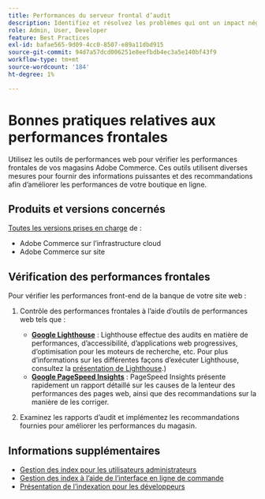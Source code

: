 ```yaml
---
title: Performances du serveur frontal d’audit
description: Identifiez et résolvez les problèmes qui ont un impact négatif sur les performances du site à l’aide des outils de performance web pour contrôler les opérations du storefront Adobe Commerce.
role: Admin, User, Developer
feature: Best Practices
exl-id: bafae565-9d09-4cc0-8507-e89a11dbd915
source-git-commit: 94d7a57dcd006251e8eefbdb4ec3a5e140bf43f9
workflow-type: tm+mt
source-wordcount: '184'
ht-degree: 1%

---
```


# Bonnes pratiques relatives aux performances frontales

Utilisez les outils de performances web pour vérifier les performances frontales de vos magasins Adobe Commerce.
Ces outils utilisent diverses mesures pour fournir des informations puissantes et des recommandations afin d’améliorer les performances de votre boutique en ligne.

## Produits et versions concernés

[Toutes les versions prises en charge](../../../release/versions.md) de :

- Adobe Commerce sur l’infrastructure cloud
- Adobe Commerce sur site

## Vérification des performances frontales

Pour vérifier les performances front-end de la banque de votre site web :

1. Contrôle des performances frontales à l’aide d’outils de performances web tels que :

   - **[Google Lighthouse](https://web.dev/measure/)** : Lighthouse effectue des audits en matière de performances, d’accessibilité, d’applications web progressives, d’optimisation pour les moteurs de recherche, etc. Pour plus d’informations sur les différentes façons d’exécuter Lighthouse, consultez la [présentation de Lighthouse](https://developer.chrome.com/docs/lighthouse/overview).)
   - **[Google PageSpeed Insights](https://pagespeed.web.dev/)** : PageSpeed Insights présente rapidement un rapport détaillé sur les causes de la lenteur des performances des pages web, ainsi que des recommandations sur la manière de les corriger.

1. Examinez les rapports d’audit et implémentez les recommandations fournies pour améliorer les performances du magasin.

## Informations supplémentaires

- [Gestion des index pour les utilisateurs administrateurs](../../../configuration/cli/manage-indexers.md#configure-indexers)
- [Gestion des index à l’aide de l’interface en ligne de commande](https://experienceleague.adobe.com/docs/commerce-operations/configuration-guide/cli/manage-indexers.html?lang=fr)
- [Présentation de l’indexation pour les développeurs](https://developer.adobe.com/commerce/php/development/components/indexing/)
